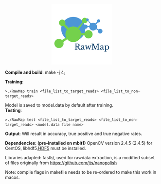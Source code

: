<p align="center"> 
<img src="logo.png">
</p>


**Compile and build**:
make -j 4;

**Training**:
``````
>./RawMap train <file_list_to_target_reads> <file_list_to_non-target_reads>
```````
Model is saved to model.data by default after training.  
**Testing**:
```````
>./RawMap test <file_list_to_target_reads> <file_list_to_non-target_reads> <model.data file name>
```````

**Output**:
Will result in accuracy, true positive and true negative rates.

**Dependencies: (pre-installed on mbit1)**
OpenCV version 2.4.5 (2.4.5) for CentOS, 
libhdf5,[HDF5](https://www.hdfgroup.org/downloads/hdf5/) must be installed. 


Libraries adapted:
fast5/, used for rawdata extraction, is a modified subset of  files originally from https://github.com/jts/nanopolish


Note: compile flags in makefile needs to be re-ordered to make this work in macos.
